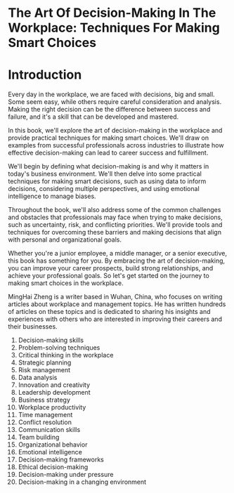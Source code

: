 # The Art Of Decision-Making In The Workplace: Techniques For Making Smart Choices

# Introduction

Every day in the workplace, we are faced with decisions, big and small. Some seem easy, while others require careful consideration and analysis. Making the right decision can be the difference between success and failure, and it's a skill that can be developed and mastered.

In this book, we'll explore the art of decision-making in the workplace and provide practical techniques for making smart choices. We'll draw on examples from successful professionals across industries to illustrate how effective decision-making can lead to career success and fulfillment.

We'll begin by defining what decision-making is and why it matters in today's business environment. We'll then delve into some practical techniques for making smart decisions, such as using data to inform decisions, considering multiple perspectives, and using emotional intelligence to manage biases.

Throughout the book, we'll also address some of the common challenges and obstacles that professionals may face when trying to make decisions, such as uncertainty, risk, and conflicting priorities. We'll provide tools and techniques for overcoming these barriers and making decisions that align with personal and organizational goals.

Whether you're a junior employee, a middle manager, or a senior executive, this book has something for you. By embracing the art of decision-making, you can improve your career prospects, build strong relationships, and achieve your professional goals. So let's get started on the journey to making smart choices in the workplace.

MingHai Zheng is a writer based in Wuhan, China, who focuses on writing articles about workplace and management topics. He has written hundreds of articles on these topics and is dedicated to sharing his insights and experiences with others who are interested in improving their careers and their businesses.



1. Decision-making skills
2. Problem-solving techniques
3. Critical thinking in the workplace
4. Strategic planning
5. Risk management
6. Data analysis
7. Innovation and creativity
8. Leadership development
9. Business strategy
10. Workplace productivity
11. Time management
12. Conflict resolution
13. Communication skills
14. Team building
15. Organizational behavior
16. Emotional intelligence
17. Decision-making frameworks
18. Ethical decision-making
19. Decision-making under pressure
20. Decision-making in a changing environment

